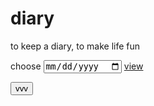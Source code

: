 # diary

to keep a diary, to make life fun

<span>choose</span>
<input type="date" id="diary" name="oh" value="new Date()" min="2022-10-20" max="new Date()">
<a id="run" href="https://draugus.github.io/diary/"
    onclick="this.href += document.getElementById('diary').value">view</a>

<button onclick="console.log(document.getElementById('diary').value)"> vvv </button>
